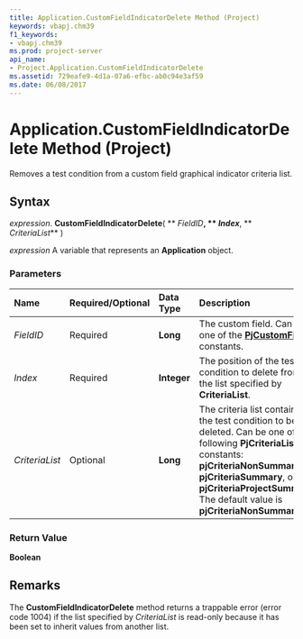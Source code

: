 ```yaml
---
title: Application.CustomFieldIndicatorDelete Method (Project)
keywords: vbapj.chm39
f1_keywords:
- vbapj.chm39
ms.prod: project-server
api_name:
- Project.Application.CustomFieldIndicatorDelete
ms.assetid: 729eafe9-4d1a-07a6-efbc-ab0c94e3af59
ms.date: 06/08/2017
---
```



# Application.CustomFieldIndicatorDelete Method (Project)

Removes a test condition from a custom field graphical indicator criteria list.


## Syntax

 _expression_. **CustomFieldIndicatorDelete**( ** _FieldID_**, ** _Index_**, ** _CriteriaList_** )

 _expression_ A variable that represents an **Application** object.


### Parameters



|**Name**|**Required/Optional**|**Data Type**|**Description**|
|:-----|:-----|:-----|:-----|
| _FieldID_|Required|**Long**|The custom field. Can be one of the **[PjCustomField](pjcustomfield-enumeration-project.md)** constants.|
| _Index_|Required|**Integer**|The position of the test condition to delete from the list specified by **CriteriaList**.|
| _CriteriaList_|Optional|**Long**|The criteria list containing the test condition to be deleted. Can be one of the following **PjCriteriaList** constants: **pjCriteriaNonSummary**, **pjCriteriaSummary**, or **pjCriteriaProjectSummary**. The default value is **pjCriteriaNonSummary**.|

### Return Value

 **Boolean**


## Remarks

The **CustomFieldIndicatorDelete** method returns a trappable error (error code 1004) if the list specified by _CriteriaList_ is read-only because it has been set to inherit values from another list.


